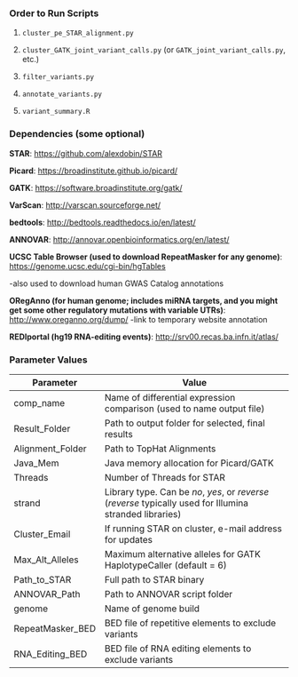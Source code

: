 ### Order to Run Scripts ###

1) `cluster_pe_STAR_alignment.py`

2) `cluster_GATK_joint_variant_calls.py` (or `GATK_joint_variant_calls.py`, etc.)

3) `filter_variants.py`

4) `annotate_variants.py`

5) `variant_summary.R`


### Dependencies (some optional) ###

**STAR**: https://github.com/alexdobin/STAR

**Picard**: https://broadinstitute.github.io/picard/

**GATK**: https://software.broadinstitute.org/gatk/

**VarScan**: http://varscan.sourceforge.net/

**bedtools**: http://bedtools.readthedocs.io/en/latest/

**ANNOVAR**: http://annovar.openbioinformatics.org/en/latest/

**UCSC Table Browser (used to download RepeatMasker for any genome)**: https://genome.ucsc.edu/cgi-bin/hgTables

-also used to download human GWAS Catalog annotations

**ORegAnno (for human genome; includes miRNA targets, and you might get some other regulatory mutations with variable UTRs)**: http://www.oreganno.org/dump/
-link to temporary website annotation

**REDIportal (hg19 RNA-editing events)**: http://srv00.recas.ba.infn.it/atlas/


### Parameter Values ###
| Parameter | Value|
|---|---|
|comp_name	| Name of differential expression comparison (used to name output file)
|Result_Folder|Path to output folder for selected, final results|
|Alignment_Folder|Path to TopHat Alignments|
|Java_Mem|Java memory allocation for Picard/GATK|
|Threads|Number of Threads for STAR|
|strand|Library type.  Can be *no*, *yes*, or *reverse* (*reverse* typically used for Illumina stranded libraries)|
|Cluster_Email|If running STAR on cluster, e-mail address for updates|
|Max_Alt_Alleles|Maximum alternative alleles for GATK HaplotypeCaller (default = 6)|
|Path_to_STAR|Full path to STAR binary|
|ANNOVAR_Path|Path to ANNOVAR script folder|
|genome|Name of genome build|
|RepeatMasker_BED|BED file of repetitive elements to exclude variants|
|RNA_Editing_BED|BED file of RNA editing elements to exclude variants|

